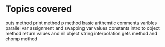 # Topics covered 

puts method
print method
p method
basic arithemtic 
comments
varibles
parallel var assignment and swapping var values
constants
intro to object method
return values and nil object
string interpolation
gets method and chomp method